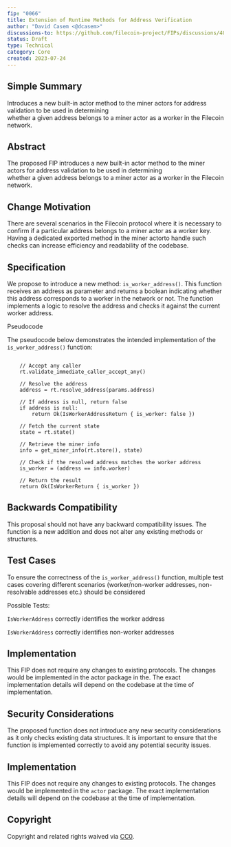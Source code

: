 ```yaml
---
fip: "0066"
title: Extension of Runtime Methods for Address Verification
author: "David Casem <@dcasem>"
discussions-to: https://github.com/filecoin-project/FIPs/discussions/401
status: Draft
type: Technical
category: Core
created: 2023-07-24
---
```


## Simple Summary
Introduces a new built-in actor method to the miner actors for address validation to be used in determining \
whether a given address belongs to a miner actor as a  worker in the Filecoin network.

## Abstract
The proposed FIP introduces a new built-in actor method to the miner actors for address validation to be used in determining \
whether a given address belongs to a miner actor as a  worker in the Filecoin network.

## Change Motivation
There are several scenarios in the Filecoin protocol where it is necessary to confirm if a particular address belongs to a miner actor as a worker key. Having a dedicated exported method in the miner actorto handle such checks can increase efficiency and readability of the codebase.

## Specification
We propose to introduce a new method: `is_worker_address()`. This function receives an address as parameter and returns a boolean indicating whether this address corresponds to a worker in the network or not. The function implements a logic to resolve the address and checks it against the current worker address.

Pseudocode

The pseudocode below demonstrates the intended implementation of the `is_worker_address()` function:
```function is_worker_address(rt: Runtime, params: IsWorkerAddressParams) returns Result<IsWorkerAddressReturn, ActorError>:

    // Accept any caller
    rt.validate_immediate_caller_accept_any()

    // Resolve the address
    address = rt.resolve_address(params.address)

    // If address is null, return false
    if address is null:
        return Ok(IsWorkerAddressReturn { is_worker: false })

    // Fetch the current state
    state = rt.state()

    // Retrieve the miner info
    info = get_miner_info(rt.store(), state)

    // Check if the resolved address matches the worker address
    is_worker = (address == info.worker)

    // Return the result
    return Ok(IsWorkerReturn { is_worker })
```

## Backwards Compatibility
This proposal should not have any backward compatibility issues. The function is a new addition and does not alter any existing methods or structures.

## Test Cases
To ensure the correctness of the `is_worker_address()` function, multiple test cases covering different scenarios (worker/non-worker addresses, non-resolvable addresses etc.) should be considered


Possible Tests:

`IsWorkerAddress` correctly identifies the worker address

`IsWorkerAddress` correctly identifies non-worker addresses

## Implementation
This FIP does not require any changes to existing protocols. The changes would be implemented in the actor package in the. The exact implementation details will depend on the codebase at the time of implementation.


## Security Considerations
The proposed function does not introduce any new security considerations as it only checks existing data structures. It is important to ensure that the function is implemented correctly to avoid any potential security issues.

## Implementation
This FIP does not require any changes to existing protocols. The changes would be implemented in the `actor` package. The exact implementation details will depend on the codebase at the time of implementation.

## Copyright
Copyright and related rights waived via [CC0](https://creativecommons.org/publicdomain/zero/1.0/).

